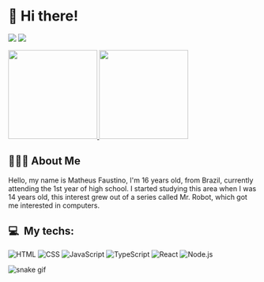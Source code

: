 # 👋 Hi there!

<a href="https://instagram.com/matheusfdosan"><img src="https://img.shields.io/badge/-@matheusfdosan_-E4405F?style=flat-square&logo=Instagram&logoColor=white"/></a>
<a href="https://www.linkedin.com/in/matheus-faustino-92841a22a/"><img src="https://img.shields.io/badge/-Matheus%20Faustino-0077B5?style=flat-square&logo=Linkedin&logoColor=white"/></a>

<a href="https://github.com/matheusfdosan">
  <img height="180em" src="https://github-readme-stats.vercel.app/api/top-langs/?username=matheusfdosan&layout=compact&theme=dark"/>
  <img height="180em" src="https://github-readme-stats.vercel.app/api?username=matheusfdosan&show_icons=true&theme=dark&include_all_commits=true&count_private=true"/>
</a>

## 👨🏻‍💻 About Me

Hello, my name is Matheus Faustino, I'm 16 years old, from Brazil, currently attending the 1st year of high school. I started studying this area when I was 14 years old, this interest grew out of a series called Mr. Robot, which got me interested in computers.

<h2>💻 &nbsp;My techs:</h2>

![HTML](https://img.shields.io/badge/-HTML-333333?style=flat&logo=HTML5)
![CSS](https://img.shields.io/badge/-CSS-333333?style=flat&logo=CSS3&logoColor=1572B6)
![JavaScript](https://img.shields.io/badge/-JavaScript-333333?style=flat&logo=javascript)
![TypeScript](https://img.shields.io/badge/-TypeScript-333333?style=flat&logo=typescript&logoColor=2D79C7)
![React](https://img.shields.io/badge/-React-333333?style=flat&logo=react)
![Node.js](https://img.shields.io/badge/-Node.js-333333?style=flat&logo=node.js)

![snake gif](https://github.com/matheusfdosan/matheusfdosan/blob/output/github-contribution-grid-snake.svg)
